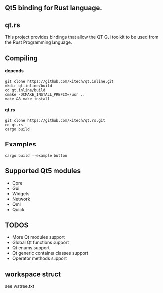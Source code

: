 ## Qt5 binding for Rust language.

## qt.rs
This project provides bindings that allow the QT Gui toolkit to be used from the Rust Programming language.

## Compiling

#### depends

    git clone https://github.com/kitech/qt.inline.git
    mkdir qt.inline/build
    cd qt.inline/build
    cmake -DCMAKE_INSTALL_PREFIX=/usr ..
    make && make install

#### qt.rs

    git clone https://github.com/kitech/qt.rs.git
    cd qt.rs
    cargo build


## Examples

    cargo build --example button

## Supported Qt5 modules

* Core
* Gui
* Widgets
* Network
* Qml
* Quick

## TODOS

* More Qt modules support
* Global Qt functions support
* Qt enums support
* Qt generic container classes support
* Operator methods support


## workspace struct

see wstree.txt

